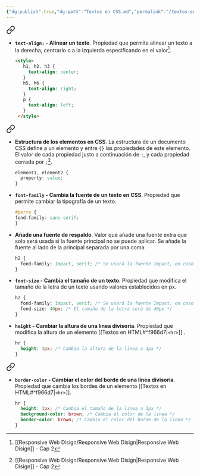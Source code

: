 ```yaml
---
{"dg-publish":true,"dg-path":"Textos en CSS.md","permalink":"/textos-en-css/","hide":true,"tags":["programation","CSS","DVC/RWD/2","publish"]}
---
```



[^1]: [[Responsive Web Disign/Responsive Web Disign\|Responsive Web Disign]] - Cap 2


<div class="transclusion internal-embed is-loaded"><a class="markdown-embed-link" href="/responsive-web-disign/areas-en-css/#a3dc50" aria-label="Open link"><svg xmlns="http://www.w3.org/2000/svg" width="24" height="24" viewBox="0 0 24 24" fill="none" stroke="currentColor" stroke-width="2" stroke-linecap="round" stroke-linejoin="round" class="svg-icon lucide-link"><path d="M10 13a5 5 0 0 0 7.54.54l3-3a5 5 0 0 0-7.07-7.07l-1.72 1.71"></path><path d="M14 11a5 5 0 0 0-7.54-.54l-3 3a5 5 0 0 0 7.07 7.07l1.71-1.71"></path></svg></a><div class="markdown-embed">



- **`text-align:` - Alinear un texto**. Propiedad que permite alinear un texto a la derecha, centrarlo o a la izquierda especificando en el valor[^1].
   ```HTML 
   <style>
      h1, h2, h3 {
        text-align: center;
      }
      h5, h6 {
        text-align: right;
      }
      p {
        text-align: left;
      }
    </style>
   ```


</div></div>



<div class="transclusion internal-embed is-loaded"><a class="markdown-embed-link" href="/responsive-web-disign/elementos-basicos-en-css/#8e818e" aria-label="Open link"><svg xmlns="http://www.w3.org/2000/svg" width="24" height="24" viewBox="0 0 24 24" fill="none" stroke="currentColor" stroke-width="2" stroke-linecap="round" stroke-linejoin="round" class="svg-icon lucide-link"><path d="M10 13a5 5 0 0 0 7.54.54l3-3a5 5 0 0 0-7.07-7.07l-1.72 1.71"></path><path d="M14 11a5 5 0 0 0-7.54-.54l-3 3a5 5 0 0 0 7.07 7.07l1.71-1.71"></path></svg></a><div class="markdown-embed">



- **Estructura de los elementos en CSS**. La estructura de un documento CSS define a un elemento y entre `{}` las propiedades de este elemento. El valor de cada propiedad justo a continuación de `:`, y cada propiedad cerrada por `;`[^1].
   ```CSS
   element1, element2 {
     property: value;
   }
   ```
 

</div></div>


- **`font-family` - Cambia la fuente de un texto en CSS**. Propiedad que permite cambiar la tipografía de un texto.
   ```CSS 
   #perro {
   fond-family: sans-serif;
   }
   ```

- **Añade una fuente de respaldo**. Valor que añade una fuente extra que solo será usada si la fuente principal no se puede aplicar. Se añade la fuente al lado de la principal separada por una coma.
   ```CSS 
   h2 {
     fond-family: Impact, serif; /* Se usará la fuente Impact, en caso de no estar disponible se aplicará serif*/
   }
   ```

- **`font-size` - Cambia el tamaño de un texto**. Propiedad que modifica el tamaño de la letra de un texto usando valores establecidos en px.
   ```CSS 
   h2 {
     fond-family: Impact, serif; /* Se usará la fuente Impact, en caso de no estar disponible se aplicará serif*/
     fond-size: 40px; /* El tamaño de la letra será de 40px */
   }
   ```

- **`height` - Cambiar la altura de una linea divisoria**. Propiedad que modifica la altura de un elemento [[Textos en HTML#^f966d7|`<hr>`]] .
   ```CSS 
   hr {
     height: 3px; /* Cambia la altura de la linea a 3px */
   }
   ```



<div class="transclusion internal-embed is-loaded"><a class="markdown-embed-link" href="/responsive-web-disign/colores-en-css/#74451d" aria-label="Open link"><svg xmlns="http://www.w3.org/2000/svg" width="24" height="24" viewBox="0 0 24 24" fill="none" stroke="currentColor" stroke-width="2" stroke-linecap="round" stroke-linejoin="round" class="svg-icon lucide-link"><path d="M10 13a5 5 0 0 0 7.54.54l3-3a5 5 0 0 0-7.07-7.07l-1.72 1.71"></path><path d="M14 11a5 5 0 0 0-7.54-.54l-3 3a5 5 0 0 0 7.07 7.07l1.71-1.71"></path></svg></a><div class="markdown-embed">



- **`border-color` - Cambiar el color del borde de una linea divisoria**. Propiedad que cambia los bordes de un elemento [[Textos en HTML#^f966d7|`<hr>`]].
   ```CSS 
   hr {
     height: 3px; /* Cambia el tamaño de la linea a 3px */
     background-color: brown; /* Cambia el color de la linea */
     border-color: brown; /* Cambia el color del borde de la linea */
   }
   ``` 


</div></div>


